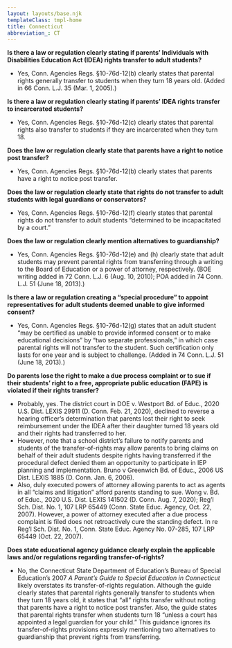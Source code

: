 ```yaml
---
layout: layouts/base.njk
templateClass: tmpl-home
title: Connecticut
abbreviation_: CT
---
```


**Is there a law or regulation clearly stating if parents’ Individuals with Disabilities Education Act (IDEA) rights transfer to adult students?**

- Yes, Conn. Agencies Regs. §10-76d-12(b) clearly states that parental rights generally transfer to students when they turn 18 years old. (Added in 66 Conn. L.J. 35 (Mar. 1, 2005).)

**Is there a law or regulation clearly stating if parents’ IDEA rights transfer to incarcerated students?**

- Yes, Conn. Agencies Regs. §10-76d-12(c) clearly states that parental rights also transfer to students if they are incarcerated when they turn 18.

**Does the law or regulation clearly state that parents have a right to notice post transfer?**

- Yes, Conn. Agencies Regs. §10-76d-12(b) clearly states that parents have a right to notice post transfer.

**Does the law or regulation clearly state that rights do not transfer to adult students with legal guardians or conservators?**

- Yes, Conn. Agencies Regs. §10-76d-12(f) clearly states that parental rights do not transfer to adult students “determined to be incapacitated by a court.”

**Does the law or regulation clearly mention alternatives to guardianship?**

- Yes, Conn. Agencies Regs. §10-76d-12(e) and (h) clearly state that adult students may prevent parental rights from transferring through a writing to the Board of Education or a power of attorney, respectively. (BOE writing added in 72 Conn. L.J. 6 (Aug. 10, 2010); POA added in 74 Conn. L.J. 51 (June 18, 2013).)

**Is there a law or regulation creating a “special procedure” to appoint representatives for adult students deemed unable to give informed consent?**

- Yes, Conn. Agencies Regs. §10-76d-12(g) states that an adult student “may be certified as unable to provide informed consent or to make educational decisions” by “two separate professionals,” in which case parental rights will not transfer to the student. Such certification only lasts for one year and is subject to challenge. (Added in 74 Conn. L.J. 51 (June 18, 2013).)

**Do parents lose the right to make a due process complaint or to sue if their students’ right to a free, appropriate public education (FAPE) is violated if their rights transfer?**

- Probably, yes. The district court in DOE v. Westport Bd. of Educ., 2020 U.S. Dist. LEXIS 29911 (D. Conn. Feb. 21, 2020), declined to reverse a hearing officer’s determination that parents lost their right to seek reimbursement under the IDEA after their daughter turned 18 years old and their rights had transferred to her.
- However, note that a school district’s failure to notify parents and students of the transfer-of-rights may allow parents to bring claims on behalf of their adult students despite rights having transferred if the procedural defect denied them an opportunity to participate in IEP planning and implementation. Bruno v Greenwich Bd. of Educ., 2006 US Dist. LEXIS 1885 (D. Conn. Jan. 6, 2006).
- Also, duly executed powers of attorney allowing parents to act as agents in all “claims and litigation” afford parents standing to sue. Wong v. Bd. of Educ., 2020 U.S. Dist. LEXIS 141502 (D. Conn. Aug. 7, 2020); Reg’l Sch. Dist. No. 1, 107 LRP 65449 (Conn. State Educ. Agency, Oct. 22, 2007). However, a power of attorney executed after a due process complaint is filed does not retroactively cure the standing defect. In re Reg’l Sch. Dist. No. 1, Conn. State Educ. Agency No. 07-285, 107 LRP 65449 (Oct. 22, 2007).

**Does state educational agency guidance clearly explain the applicable laws and/or regulations regarding transfer-of-rights?**

- No, the Connecticut State Department of Education’s Bureau of Special Education’s 2007 _A Parent’s Guide to Special Education in Connecticut_ likely overstates its transfer-of-rights regulation. Although the guide clearly states that parental rights generally transfer to students when they turn 18 years old, it states that “all” rights transfer without noting that parents have a right to notice post transfer. Also, the guide states that parental rights transfer when students turn 18 “unless a court has appointed a legal guardian for your child.” This guidance ignores its transfer-of-rights provisions expressly mentioning two alternatives to guardianship that prevent rights from transferring.

